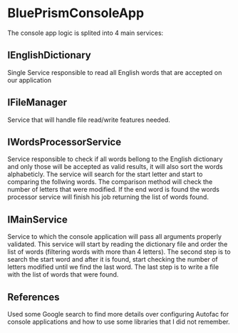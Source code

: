 # BluePrismConsoleApp

The console app logic is splited into 4 main services:

## IEnglishDictionary
Single Service responsible to read all English words that are accepted on our application

## IFileManager
Service that will handle file read/write features needed.

## IWordsProcessorService
Service responsible to check if all words bellong to the English dictionary and only those will be accepted as valid results, it will also sort the words alphabeticly.
The service will search for the start letter and start to comparing the follwing words. The comparison method will check the number of letters that were modified.
If the end word is found the words processor service will finish his job returning the list of words found.

## IMainService
Service to which the console application will pass all arguments properly validated. 
This service will start by reading the dictionary file and order the list of words (filtering words with more than 4 letters).
The second step is to search the start word and after it is found, start checking the number of letters modified until we find the last word.
The last step is to write a file with the list of words that were found.

## References
Used some Google search to find more details over configuring Autofac for console applications and how to use some libraries that I did not remember.
